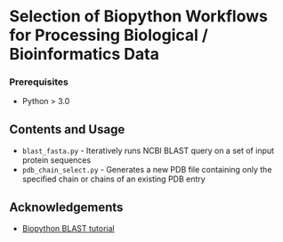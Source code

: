 # Selection of Biopython Workflows for Processing Biological / Bioinformatics Data

<!-- GETTING STARTED -->

### Prerequisites

* Python > 3.0


<!-- USAGE EXAMPLES -->
## Contents and Usage 

* `blast_fasta.py` - Iteratively runs NCBI BLAST query on a set of input protein sequences
* `pdb_chain_select.py` - Generates a new PDB file containing only the 
specified chain or chains of an existing PDB entry

<!-- ACKNOWLEDGEMENTS -->
## Acknowledgements
* [Biopython BLAST tutorial](https://biopython-tutorial.readthedocs.io/en/latest/notebooks/07%20-%20Blast.html)


